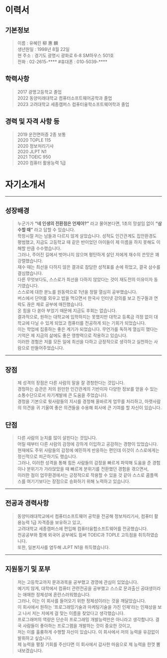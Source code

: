 # 이력서
## 기본정보<br>
> 이름 : 유혜린 柳 惠 麟<br>
> 생년원일 : 1998년 8월 22일<br>
> 현 주소 : 경기도 광명시 광화로 6-8 SM하우스 501호<br>
> 전화 : 02-2615-**** #휴대폰 : 010-5039-****
## 학력사항<br>
> 2017 광명고등학교 졸업<br>
2022 동양미래대학교 컴퓨터소프트웨어공학과 졸업<br>
2023 고려대학교 세종캠퍼스 컴퓨터융학소프트웨어학과 졸업<br>
## 경력 및 자격 사항 등<br>
>2019 운전면허증 2종 보통<br>
2020 TOPLE 115<br>
2020 정보처리기사<br>
2020 JLPT N1<br>
2021 TOEIC 950<br>
2020 컴퓨터 활용능력 1급<br>







# 자기소개서
----

## 성장배경
> 누군가가 **“네 인생의 전환점은 언제야?”** 라고 물어본다면, 1초의 망설임 없이 **“삼수할 때”** 라고 답할 수 있습니다.<br>
학창시절 저는 남들과 다르지 않게 살았습니다. 성적도 인간관계도 집안환경도 평범했고, 지금도 고등학교 때 같은 반이었던 아이들이 제 이름을 하지 못해도 이해할 만큼 수수했습니다.<br>
그러나, 주어진 길에서 벗어나지 않으며 평탄하게 살던 저에게 재수의 쓴맛은 꽤 강렬했습니다. <br>
재수 때는 최선을 다하지 않은 결과로 참담한 성적표를 손에 쥐었고, 결국 삼수를 결심했습니다.<br>
다른 무엇보다도, 스스로가 최선을 다하지 않았다는 것이 재도전의 이유이자 동기였습니다. <br>
스스로에 대한 분노를 원동력으로 1년을 정말 열심히 공부했습니다. <br>
버스에서 단어를 외우고 밥을 먹으면서 한국사 인터넷 강의를 보고 친구들과 연락도 끊은 채로 공부에 매진했습니다.<br>
온 힘을 다 쏟아 부었기 때문에 지금도 후회는 없습니다.<br> 
결과적으로, 원하는 대학교에 입학하지는 못했지만 대학교 등록금 걱정 없이 대학교에 다닐 수 있게 되었고 컴퓨터를 전공하게 되는 기회가 되었습니다.<br>
이는 학업에 집중하는 좋은 계기가 되었습니다. 무언가를 독하게 열심히 했다는 기억은 제 지금의 삶에도 좋은 영향력으로 작용하고 있습니다. <br>
이러한 경험은 저를 모든 일에 최선을 다하고 긍정적으로 생각하고 실천하는 사람으로 만들어주었습니다.<br>
----
## 장점
> 제 성격의 장점은 다른 사람의 말을 잘 경청한다는 것입니다. <br>
경청하는 습관은 저의 원만한 인간관계의 기반이자 다양한 정보를 얻을 수 있는 소통수단으로서 자기계발에 큰 도움을 주었습니다.<br>
경청을 기본으로 윗사람들의 지시를 경청해 올바르게 업무를 처리하고, 아랫사람의 의견을 귀 기울여 좋은 의견들을 수용해 회사에 큰 기여를 할 자신이 있습니다.<br>
## 단점
> 다른 사람의 눈치를 많이 살핀다는 것입니다. <br>
어릴 때부터 다른 사람의 감정에 강하게 이입하고 공감하는 경향이 있었습니다. <br>
현재에도 주위 사람들의 감정에 예민하게 반응하는 편인데 이것이 스스로에게는 정신적으로 피곤하기도 했습니다.<br>
그러나, 이러한 성격을 통해 힘든 사람들의 감정을 빠르게 파악해 도움을 준 경험이나 분위기가 가라앉았을 때 빠르게 분위기를 전환했던 경험을 겪으면서, <br>
이러한 점이 업무환경에서는 긍정적으로 작용할 수 있을 것 같아 스스로 콤플렉스를 여기기보다는 장점으로 승화하기 위해 노력하고 있습니다.<br>
----
## 전공과 경력사항
>동양미래대학교에서 컴퓨터소프트웨어 공학을 전공해 정보처리기사, 컴퓨터 활용능력 1급 자격증을 보유하고 있고, <br> 
고려대학교 세종캠퍼스에 편입해 컴퓨터융합소프트웨어를 전공했습니다. <br>
전공공부와 함께 외국어 공부에도 힘써 TOEIC과 TOPLE 고득점을 취득하였습니다. <br>
또한, 일본지사를 염두해 JLPT N1을 취득했습니다.
----
## 지원동기 및 포부
> 저는 고등학교까지 문과과목을 공부했고 경영에 관심이 있었습니다. <br>
예기치 않게, 대학에서 컴퓨터 관련전공을 공부했고 스스로 문과출신 공대생이라는 애매한 정체성에 혼란스러워했습니다. <br>
그러나, 이는 이 회사를 들어오기 위한 정체성이라는 것을 깨달았습니다. <br>
이 회사에서 원하는 ‘프로그래밍기술과 마케팅기술을 가진 인재’라는 인재상을 보고 나서 저는 저에게 걸 맞는 이름을 찾았다고 생각했습니다.<br>
프로그래머의 역량은 단순히 프로그래밍 개발능력만은 아니라고 생각합니다. 결국 사람들이 좋아하는 프로그램을 개발하는 것이 중요한 것이고,<br>
저는 이를 훌륭하게 수행할 자신이 있습니다. 이 회사에서 저의 능력을 유감없이 발휘하고 싶습니다.<br>
제 능력을 펼칠 기회를 주신다면 이 회사에서 감사한 마음으로 제 능력을 한껏 뽐내보겠습니다.<br>












































































